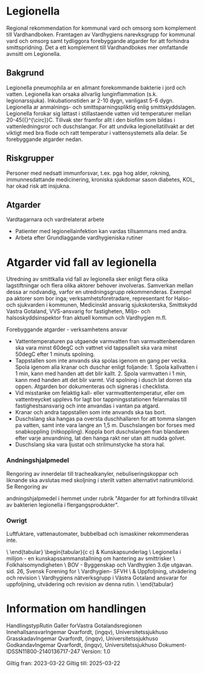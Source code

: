 

# Legionella

Regional rekommendation for kommunal vard och omsorg som komplement till Vardhandboken. Framtagen av Vardhygiens narevksgrupp for kommunal vard och omsorg samt tydliggora forebyggande atgarder for att forhindra smittspridning. Det a ett komplement till Vardhandbokes mer omfattande avnsitt om Legionella.

## Bakgrund

Legionella pneumophila ar en allmant forekommande bakterie i jord och vatten. Legionella kan orsaka allvarlig lunginflammation (s.k. legionarssjuka). Inkubationstiden ar 2-10 dygn, vanligast 5-6 dygn. Legionella ar anmalnings- och smittsparningspliktig enlig smittskyddslagen. Legionella forokar sig lattast i stillastaende vatten vid temperaturer mellan 20-45\({}^{\circ}\)C. Tillvak ster framfor allt i den biofilm som bildas i vattenledningsror och duschslangar. For att undvika legionellatillvakt ar det viktigt med bra flode och ratt temperatur i vattensystemets alla delar. Se forebyggande atgarder nedan.

## Riskgrupper

Personer med nedsatt immunforsvar, t.ex. pga hog alder, rokning, immunnesdattande medicinering, kroniska sjukdomar sason diabetes, KOL, har okad risk att insjukna.

## Atgarder

Vardtagarnara och vardrelaterat arbete

* Patienter med legionellainfektion kan vardas tillsammans med andra.
* Arbeta efter Grundlaggande vardhygieniska rutiner



# Atgarder vid fall av legionella

Utredning av smittkalla vid fall av legionella sker enligt flera olika lagstiftningar och flera olika aktorer behover involveras. Samverkan mellan dessa ar nodvandig, varfor en utredningsgrupp rekommenderas. Exempel pa aktorer som bor inga; verksamhetsforetradare, representant for Halso- och sjukvarden i kommunen, Medicinskt ansvarig sjukskoterska, Smittskydd Vastra Gotaland, VVS-ansvarig for fastigheten, Miljo- och halsoskyddsinspektor fran aktuell kommun och Vardhygien m.fl.

Forebyggande atgarder - verksamhetens ansvar

* Vattentemperaturen pa utgaende varmvatten fran varmvattenberedaren ska vara minst 60degC och vattnet vid tappsallelt ska vara minst 50degC efter 1 minuts spolning.
* Tappstallen som inte anvands ska spolas igenom en gang per vecka. Spola igenom alla kranar och duschar enligt foljande: 1. Spola kallvatten i 1 min, kann med handen att det blir kallt. 2. Spola varmvatten i 1 min, kann med handen att det blir varmt. Vid spolning i dusch lat dorren sta oppen. Atgarden bor dokumenteras och signeras i checklista.
* Vid misstanke om felaktig kall- eller varmvattentemperatur, eller om vattentreycket upplevs for lagt bor tappningsstationen felanmalas till fastighestsansvarig och inte anvandas i vantan pa atgard.
* Kranar och andra tappstallen som inte anvands ska tas bort.
* Duschslang ska hangas pa oversta duschhallaren for att tomma slangen pa vatten, samt inte vara langre an 1,5 m. Duschslangen bor forses med snabkoppling (nitkoppling). Koppla bort duschslangen fran blandaren efter varje anvandning, lat den hanga rakt ner utan att nudda golvet.
* Duschslang ska vara ljustat och strilmunstycke ha stora hal.

### Andningshjalpmedel

Rengoring av innerdelar till trachealkanyler, nebuliseringskoppar och liknande ska avslutas med skoljning i sterilt vatten alternativt natirumklorid. Se Rengoring av

andningshjalpmedel i hemmet under rubrik "Atgarder for att forhindra tillvakt av bakterien legionella i flergangsprodukter".

### Owrigt

Luftfuktare, vattenautomater, bubbelbad och ismaskiner rekommenderas inte.



\\ \end{tabular} 
\begin{tabular}{c c}  & Kunskapsunderlag \\ Legionella i milijon - en kunskapssammanstallning om hantering av smittrisker \\ Folkhalsomyndigheten \\ BOV - Byggenskap och Vardhygien 3.dje utgavan. sid. 26, Svensk Forening for \\ Vardhygien- SFVH \\  & Uppfoljning, utvädering och revision \\ Vardhygiens nätverksgrupp i Västra Gotaland ansvarar for uppfoljning, utvädering och revision av denna rutin. \\ \end{tabular}

 



# Information om handlingen

HandlingstypRutin Galler forVastra Gotalandsregionen InnehallsansvarIngemar Qvarfordt, (ingqv), Universitetssjukhuso GrasskadavIngemar Qvarfordt, (ingqv), Universitetssjukhuso GodkandavIngemar Qvarfordt, (ingqv), Universitetssjukhuso Dokument-IDSSN11800-2140136717-247 Version: 1.0

Giltig fran: 2023-03-22 Giltig till: 2025-03-22
